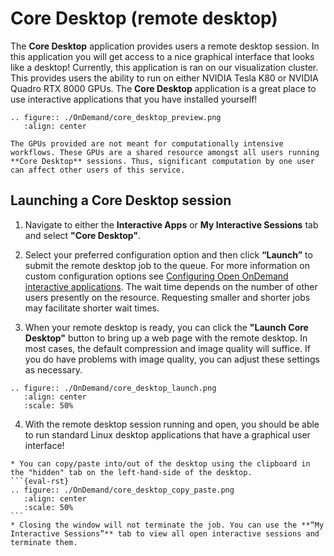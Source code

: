 # Core Desktop (remote desktop)

The **Core Desktop** application provides users a remote desktop session. In this application you will get access to a nice graphical interface that looks like a desktop! Currently, this application is ran on our visualization cluster. This provides users the ability to run on either NVIDIA Tesla K80 or NVIDIA Quadro RTX 8000 GPUs. The **Core Desktop** application is a great place to use interactive applications that you have installed yourself! 

```{eval-rst}
.. figure:: ./OnDemand/core_desktop_preview.png
   :align: center
```

```{attention}
The GPUs provided are not meant for computationally intensive workflows. These GPUs are a shared resource amongst all users running **Core Desktop** sessions. Thus, significant computation by one user can affect other users of this service.
```

## Launching a Core Desktop session

1. Navigate to either the __Interactive Apps__ or __My Interactive Sessions__ tab and select **"Core Desktop"**. 

2. Select your preferred configuration option and then click **“Launch”** to submit the remote desktop job to the queue. For more information on custom configuration options see [Configuring Open OnDemand interactive applications](./configuring_apps.md). The wait time depends on the number of other users presently on the resource. Requesting smaller and shorter jobs may facilitate shorter wait times. 

3. When your remote desktop is ready, you can click the **"Launch Core Desktop"** button to bring up a web page with the remote desktop. In most cases, the default compression and image quality will suffice. If you do have problems with image quality, you can adjust these settings as necessary. 

```{eval-rst}
.. figure:: ./OnDemand/core_desktop_launch.png
   :align: center
   :scale: 50%
```

4. With the remote desktop session running and open, you should be able to run standard Linux desktop applications that have a graphical user interface! 

````{note}
* You can copy/paste into/out of the desktop using the clipboard in the "hidden" tab on the left-hand-side of the desktop.
```{eval-rst}
.. figure:: ./OnDemand/core_desktop_copy_paste.png
   :align: center
   :scale: 50%
```
* Closing the window will not terminate the job. You can use the **“My Interactive Sessions”** tab to view all open interactive sessions and terminate them.
````